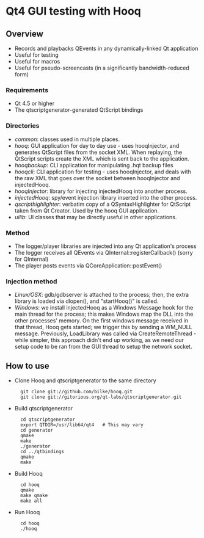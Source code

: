 # Qt4 GUI testing with Hooq #


## Overview ##

- Records and playbacks QEvents in any dynamically-linked Qt application
- Useful for testing
- Useful for macros
- Useful for pseudo-screencasts (in a significantly bandwidth-reduced form)

### Requirements ###

- Qt 4.5 or higher
- The qtscriptgenerator-generated QtScript bindings

### Directories ###

- *common*: classes used in multiple places.
- *hooq*: GUI application for day to day use - uses hooqInjector, and generates QtScript
	files from the socket XML. When replaying, the QtScript scripts create the XML which
	is sent back to the application.
- *hooqbackup*: CLI application for manipulating .hqt backup files
- *hooqcli*: CLI application for testing - uses hooqInjector, and deals with the raw
 	XML that goes over the socket between hooqInjector and injectedHooq.
- *hooqInjector*: library for injecting injectedHooq into another process.
- *injectedHooq*: spy/event injection library inserted into the other process.
- *qscripthighlighter*: verbatim copy of a QSyntaxHighlighter for QtScript taken from Qt Creator.
 	Used by the hooq GUI application.
- *uilib*: UI classes that may be directly useful in other applications.

### Method ###

- The logger/player libraries are injected into any Qt application's process
- The logger receives all QEvents via QInternal::registerCallback() (sorry for QInternal)
- The player posts events via QCoreApplication::postEvent()

### Injection method ###

- *Linux/OSX*: gdb/gdbserver is attached to the process; then, the extra library is loaded
 	via dlopen(), and "startHooq()" is called.
- *Windows*: we install injectedHooq as a Windows Message hook for the main thread for the
	process; this makes Windows map the DLL into the other processes' memory. On the
	first windows message received in that thread, Hooq gets started; we trigger this
	by sending a WM_NULL message. Previously, LoadLibrary was called via
	CreateRemoteThread - while simpler, this approach didn't end up working, as we need
	our setup code to be ran from the GUI thread to setup the network socket.


## How to use ##

- Clone Hooq and qtscriptgenerator to the same directory

        git clone git://github.com/bilke/hooq.git
        git clone git://gitorious.org/qt-labs/qtscriptgenerator.git

- Build qtscriptgenerator

        cd qtscriptgenerator
        export QTDIR=/usr/lib64/qt4   # This may vary
        cd generator
        qmake
        make
        ./generator
        cd ../qtbindings
        qmake
        make

- Build Hooq

        cd hooq
        qmake
        make qmake
        make all

- Run Hooq

        cd hooq
        ./hooq
